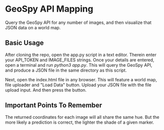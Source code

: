 # GeoSpy API Mapping
Query the GeoSpy API for any number of images, and then visualize that JSON data on a world map.

## Basic Usage
After cloning the repo, open the app.py script in a text editor. Therein enter your API_TOKEN and IMAGE_FILES strings. Once your details are entered, open a terminal and run *python3 app.py*. This will query the GeoSpy API, and produce a JSON file in the same directory as this script.

Next, open the index.html file in any browser. This will feature a world map, file uploader and "Load Data" button. Upload your JSON file with the file upload input. And then press the button.

## Important Points To Remember
The returned coordinates for each image will all share the same hue. But the more likely a prediction is correct, the lighter the shade of a given marker.
